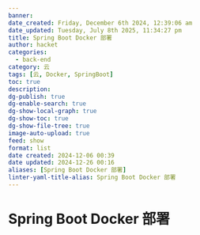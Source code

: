 ```yaml
---
banner: 
date_created: Friday, December 6th 2024, 12:39:06 am
date_updated: Tuesday, July 8th 2025, 11:34:27 pm
title: Spring Boot Docker 部署
author: hacket
categories:
  - back-end
category: 云
tags: [云, Docker, SpringBoot]
toc: true
description: 
dg-publish: true
dg-enable-search: true
dg-show-local-graph: true
dg-show-toc: true
dg-show-file-tree: true
image-auto-upload: true
feed: show
format: list
date created: 2024-12-06 00:39
date updated: 2024-12-26 00:16
aliases: [Spring Boot Docker 部署]
linter-yaml-title-alias: Spring Boot Docker 部署
---
```


# Spring Boot Docker 部署
